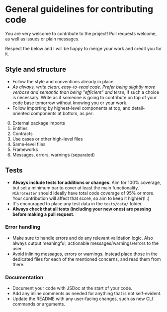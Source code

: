 # General guidelines for contributing code

You are very welcome to contribute to the project! Pull requests welcome, as well as issues or plain messages.

Respect the below and I will be happy to merge your work and credit you for it.

## Style and structure

- Follow the style and conventions already in place.
- _As always, write clean, easy-to-read code. Prefer being slightly more verbose and semantic than being "efficient" and terse_, if such a choice is necessary. Write as if someone is going to contribute on top of your code base tomorrow without knowing you or your work.
- Follow importing by highest-level components at top, and detail-oriented components at bottom, as per:

0. External package imports
1. Entities
2. Contracts
3. Use cases or other high-level files
4. Same-level files
5. Frameworks
6. Messages, errors, warnings (separated)

## Tests

- **Always include tests for additions or changes**. Aim for 100% coverage, but set a minimum bar to cover at least the main functionality. `MikroTester` should ideally have total code coverage of 95% or more. Your contribution will affect that score, so aim to keep it high(er)! :)
- It's encouraged to place any test data in the `tests/data/` folder.
- **Always check that all tests (including your new ones) are passing before making a pull request**.

### Error handling

- Make sure to handle errors and do any relevant validation logic. Also always output meaningful, actionable messages/warnings/errors to the user.
- Avoid inlining messages, errors or warnings. Instead place those in the dedicated files for each of the mentioned concerns, and read them from there.

### Documentation

- Document your code with JSDoc at the start of your code.
- Add any inline comments as needed for anything that is not self-evident.
- Update the README with any user-facing changes, such as new CLI commands or arguments.
